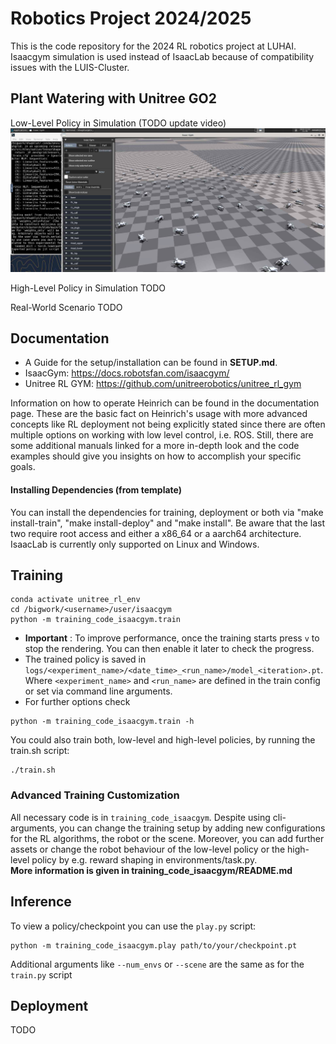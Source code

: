 # Robotics Project 2024/2025

This is the code repository for the 2024 RL robotics project at LUHAI.  
Isaacgym simulation is used instead of IsaacLab because of compatibility issues with the LUIS-Cluster.

## Plant Watering with Unitree GO2

Low-Level Policy in Simulation (TODO update video)
[![Low-Level Policy](figures/instruction_2.png)](https://github.com/user-attachments/assets/98395d82-d3f6-4548-b6ee-8edfce70ac3e)

High-Level Policy in Simulation
TODO

Real-World Scenario
TODO

## Documentation
* A Guide for the setup/installation can be found in **SETUP.md**. 
* IsaacGym: https://docs.robotsfan.com/isaacgym/
* Unitree RL GYM: https://github.com/unitreerobotics/unitree_rl_gym


Information on how to operate Heinrich can be found in the documentation page. These are the basic fact on Heinrich's usage with more advanced concepts like RL deployment not being explicitly stated since there are often multiple options on working with low level control, i.e. ROS. 
Still, there are some additional manuals linked for a more in-depth look and the code examples should give you insights on how to accomplish your specific goals.

#### Installing Dependencies (from template)

You can install the dependencies for training, deployment or both via "make install-train", "make install-deploy" and "make install". Be aware that the last two require root access and either a x86_64 or a aarch64 architecture. IsaacLab is currently only supported on Linux and Windows.

## Training
```
conda activate unitree_rl_env
cd /bigwork/<username>/user/isaacgym
python -m training_code_isaacgym.train
```
* **Important** : To improve performance, once the training starts press `v` to stop the rendering. You can then enable it later to check the progress.
* The trained policy is saved in `logs/<experiment_name>/<date_time>_<run_name>/model_<iteration>.pt`. Where `<experiment_name>` and `<run_name>` are defined in the train config or set via command line arguments.
* For further options check 
```
python -m training_code_isaacgym.train -h
```
You could also train both, low-level and high-level policies, by running the train.sh script:
```
./train.sh
```

### Advanced Training Customization
All necessary code is in `training_code_isaacgym`.
Despite using cli-arguments, you can change the training setup by adding new configurations for the RL algorithms, the robot or the scene.
Moreover, you can add further assets or change the robot behaviour of the low-level policy or the high-level policy by e.g. reward shaping in environments/task.py.  
**More information is given in training_code_isaacgym/README.md**


## Inference
To view a policy/checkpoint you can use the `play.py` script:
```
python -m training_code_isaacgym.play path/to/your/checkpoint.pt
```
Additional arguments like `--num_envs` or `--scene` are the same as for the `train.py` script

## Deployment
TODO
